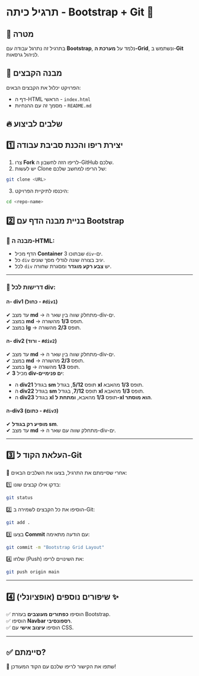 # תרגיל כיתה - Bootstrap + Git 🎨

## 📌 מטרה

בתרגיל זה נתרגל עבודה עם **Bootstrap**, נלמד על **מערכת ה-Grid**, ונשתמש ב-**Git** לניהול גרסאות.

## 📂 מבנה הקבצים

הפרויקט יכלול את הקבצים הבאים:

- דף ה-HTML הראשי - `index.html`
- מסמך זה עם ההנחיות - `README.md`

## 🔥 שלבים לביצוע

## 1️⃣ יצירת ריפו והכנת סביבת עבודה

1. צרו **Fork** לריפו הזה לחשבון ה-GitHub שלכם.
2. יש לעשות Clone של הריפו למחשב שלכם:
```bash
git clone <URL>
```
3. היכנסו לתיקיית הפרויקט:
```bash
cd <repo-name>
```

## 2️⃣ בניית מבנה הדף עם Bootstrap

### 🎯 מבנה ה-HTML:

- הדף מכיל **Container** שבתוכו 3 `div`-ים.
- כל `div` יגיב בצורה שונה לגדלי מסך שונים.
- לכל `div` יש **צבע רקע מוגדר** ומסגרת שחורה.

---

### 📌 **דרישות לכל div:**

#### ה- **div1 (כחול - `#div1`)**

✔ עד מצב **md** → מתחלק שווה בין שאר ה-div-ים.  
✔ במצב **md** → תופס **1/3** מהשורה.  
✔ במצב **lg** → תופס **2/3** מהשורה.

#### ה- **div2 (ורוד - `#div2`)**

✔ עד מצב **md** → מתחלק שווה בין שאר ה-div-ים.  
✔ במצב **md** → תופס **2/3** מהשורה.  
✔ במצב **lg** → תופס **1/3** מהשורה.  
✔ מכיל **3 div-ים פנימיים**:

   - ה **div21** בגודל **sm** תופס **5/12**, בגודל **xl** תופס **1/3** מהאבא.
   - ה **div22** בגודל **sm** תופס **7/12**, בגודל **xl** תופס **1/3** מהאבא.
   - ה **div23** בגודל **xl** תופס **1/3** מהאבא, **ומתחת ל-xl הוא מוסתר**.

#### ה-**div3 (כתום - `#div3`)**

✔ **מופיע רק בגודל sm**.  
✔ עד מצב **md** → מתחלק שווה עם שאר ה-div-ים.

---

## 3️⃣ **העלאת הקוד ל-Git**

📌 אחרי שסיימתם את התרגיל, בצעו את השלבים הבאים:

1️⃣ בדקו אילו קבצים שונו:

```bash
git status
```

2️⃣ הוסיפו את כל הקבצים לשמירה ב-Git:

```bash
git add .
```

3️⃣ בצעו **Commit** עם הודעה מתאימה:

```bash
git commit -m "Bootstrap Grid Layout"
```

4️⃣ שלחו (Push) את השינויים לריפו:

```bash
git push origin main
```

---

## 4️⃣ (אופציונלי) שיפורים נוספים ✨

✅ הוסיפו **כפתורים מעוצבים** בעזרת Bootstrap.  
✅ הוסיפו **Navbar רספונסיבי**.  
✅ הוסיפו **עיצוב אישי** עם CSS.

---

## ✅ **סיימתם?**

🔗 שתפו את הקישור לריפו שלכם עם הקוד המעודכן!
